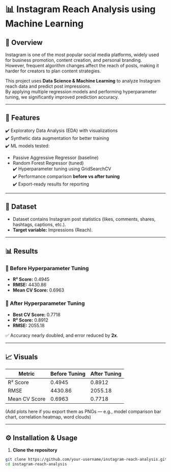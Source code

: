 # 📊 Instagram Reach Analysis using Machine Learning

## 📌 Overview
Instagram is one of the most popular social media platforms, widely used for business promotion, content creation, and personal branding.  
However, frequent algorithm changes affect the reach of posts, making it harder for creators to plan content strategies.  

This project uses **Data Science & Machine Learning** to analyze Instagram reach data and predict post impressions.  
By applying multiple regression models and performing hyperparameter tuning, we significantly improved prediction accuracy.

---

## 🚀 Features
✔️ Exploratory Data Analysis (EDA) with visualizations  
✔️ Synthetic data augmentation for better training  
✔️ ML models tested:  
- Passive Aggressive Regressor (baseline)  
- Random Forest Regressor (tuned)  
✔️ Hyperparameter tuning using GridSearchCV  
✔️ Performance comparison **before vs after tuning**  
✔️ Export-ready results for reporting  

---

## 📂 Dataset
- Dataset contains Instagram post statistics (likes, comments, shares, hashtags, captions, etc.).  
- **Target variable:** Impressions (Reach).   

---

## 📊 Results

### 🔹 Before Hyperparameter Tuning
- **R² Score:** 0.4945  
- **RMSE:** 4430.86  
- **Mean CV Score:** 0.6963  

### 🔹 After Hyperparameter Tuning
- **Best CV Score:** 0.7718  
- **R² Score:** 0.8912  
- **RMSE:** 2055.18  

✅ Accuracy nearly doubled, and error reduced by **2x**.  

---

## 📈 Visuals

| Metric          | Before Tuning | After Tuning |
|-----------------|---------------|--------------|
| R² Score        | 0.4945        | 0.8912       |
| RMSE            | 4430.86       | 2055.18      |
| Mean CV Score   | 0.6963        | 0.7718       |

(Add plots here if you export them as PNGs — e.g., model comparison bar chart, correlation heatmap, word clouds)

---

## ⚙️ Installation & Usage

1. **Clone the repository**
```bash
git clone https://github.com/your-username/instagram-reach-analysis.git
cd instagram-reach-analysis
